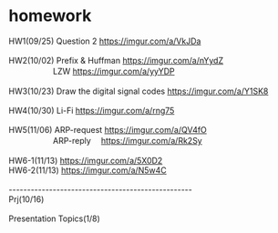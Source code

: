 # homework
HW1(09/25) Question 2 https://imgur.com/a/VkJDa<br>
<br>
HW2(10/02) Prefix & Huffman https://imgur.com/a/nYydZ<br>
　 　　　　 LZW https://imgur.com/a/yyYDP<br>
<br>
HW3(10/23) Draw the digital signal codes https://imgur.com/a/Y1SK8<br>
<br>
HW4(10/30) Li-Fi https://imgur.com/a/rng75<br>
<br>
HW5(11/06) ARP-request https://imgur.com/a/QV4fO<br>
　　　　 　 ARP-reply　 https://imgur.com/a/Rk2Sy<br>
<br>
HW6-1(11/13) https://imgur.com/a/5X0D2<br>
HW6-2(11/13) https://imgur.com/a/N5w4C<br>
<br>
--------------------------------------------------<br>
Prj(10/16)<br>
<br>
Presentation Topics(1/8)<br>
<br>
